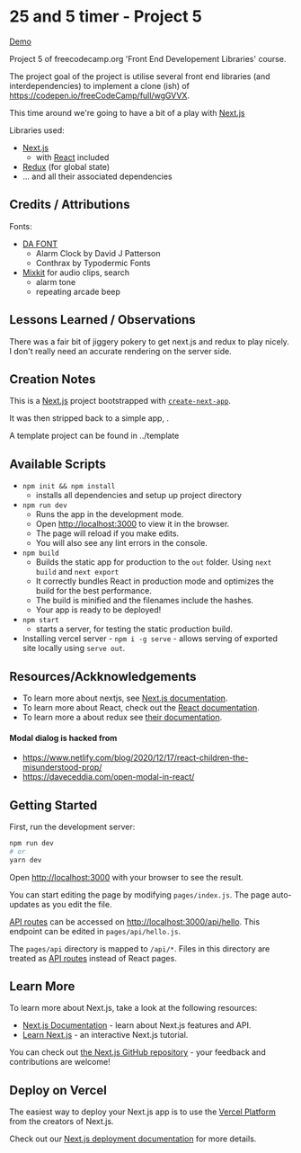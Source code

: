 # 25 and 5 timer - Project 5

[Demo](https://74c5.github.io/FCC_FrontEndDevelopmentLibraries/TwentyFiveAndFiveTimer/snapshot/)

Project 5 of freecodecamp.org 'Front End Developement Libraries' course. 

The project goal of the project is utilise several front end libraries (and interdependencies) to implement a clone (ish) of https://codepen.io/freeCodeCamp/full/wgGVVX.

This time around we're going to have a bit of a play with [Next.js](https://nextjs.org/)

Libraries used:
- [Next.js](https://nextjs.org)
    - with [React](https://reactjs.org) included
- [Redux](https://redux.js.org) (for global state)
- ... and all their associated dependencies

## Credits / Attributions

Fonts:
- [DA FONT](https://www.dafont.com/faq.php)
    - Alarm Clock by David J Patterson
    - Conthrax by Typodermic Fonts
- [Mixkit](https://mixkit.co/) for audio clips, search
    - alarm tone
    - repeating arcade beep
 

## Lessons Learned / Observations

There was a fair bit of jiggery pokery to get next.js and redux to play nicely. I don't really need an accurate rendering on the server side.

## Creation Notes

This is a [Next.js](https://nextjs.org/) project bootstrapped with [`create-next-app`](https://github.com/vercel/next.js/tree/canary/packages/create-next-app).

It was then stripped back to a simple app, .

A template project can be found in ../template

## Available Scripts

- `npm init && npm install`
    - installs all dependencies and setup up project directory
- `npm run dev`
    - Runs the app in the development mode.
    - Open [http://localhost:3000](http://localhost:3000) to view it in the browser.
    - The page will reload if you make edits.<br />
    - You will also see any lint errors in the console.
- `npm build`
    - Builds the static app for production to the `out` folder. Using `next build` and `next export`
    - It correctly bundles React in production mode and optimizes the build for the best performance.
    - The build is minified and the filenames include the hashes.<br />
    - Your app is ready to be deployed!
- `npm start`
    - starts a server, for testing the static production build.
- Installing vercel server - `npm i -g serve` - allows serving of exported site locally using `serve out`.
     

## Resources/Ackknowledgements

- To learn more about nextjs, see [Next.js documentation](https://nextjs.org/docs/getting-started).
- To learn more about React, check out the [React documentation](https://reactjs.org/).
- To learn more a about redux see [their documentation](https://redux-toolkit.js.org/usage/usage-guide).

#### Modal dialog is hacked from
- https://www.netlify.com/blog/2020/12/17/react-children-the-misunderstood-prop/
- https://daveceddia.com/open-modal-in-react/



## Getting Started

First, run the development server:

```bash
npm run dev
# or
yarn dev
```

Open [http://localhost:3000](http://localhost:3000) with your browser to see the result.

You can start editing the page by modifying `pages/index.js`. The page auto-updates as you edit the file.

[API routes](https://nextjs.org/docs/api-routes/introduction) can be accessed on [http://localhost:3000/api/hello](http://localhost:3000/api/hello). This endpoint can be edited in `pages/api/hello.js`.

The `pages/api` directory is mapped to `/api/*`. Files in this directory are treated as [API routes](https://nextjs.org/docs/api-routes/introduction) instead of React pages.

## Learn More

To learn more about Next.js, take a look at the following resources:

- [Next.js Documentation](https://nextjs.org/docs) - learn about Next.js features and API.
- [Learn Next.js](https://nextjs.org/learn) - an interactive Next.js tutorial.

You can check out [the Next.js GitHub repository](https://github.com/vercel/next.js/) - your feedback and contributions are welcome!

## Deploy on Vercel

The easiest way to deploy your Next.js app is to use the [Vercel Platform](https://vercel.com/new?utm_medium=default-template&filter=next.js&utm_source=create-next-app&utm_campaign=create-next-app-readme) from the creators of Next.js.

Check out our [Next.js deployment documentation](https://nextjs.org/docs/deployment) for more details.
